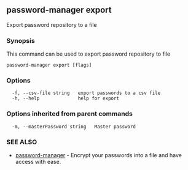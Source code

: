 ## password-manager export

Export password repository to a file

### Synopsis

This command can be used to export password repository to file

```
password-manager export [flags]
```

### Options

```
  -f, --csv-file string   export passwords to a csv file
  -h, --help              help for export
```

### Options inherited from parent commands

```
  -m, --masterPassword string   Master password
```

### SEE ALSO

* [password-manager](password-manager.md)	 - Encrypt your passwords into a file and have access with ease.

